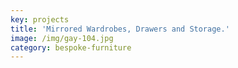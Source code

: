 ```yaml
---
key: projects
title: 'Mirrored Wardrobes, Drawers and Storage.'
image: /img/gay-104.jpg
category: bespoke-furniture
---
```



